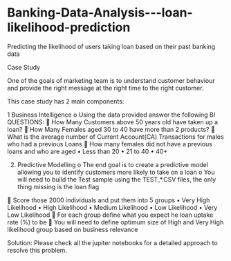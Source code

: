 # Banking-Data-Analysis---loan-likelihood-prediction
Predicting the likelihood of users taking loan based on their past banking data

Case Study

One of the goals of marketing team is to understand customer behaviour and provide the right message at the right time to the right customer. 

This case study has 2 main components:

1 Business Intelligence
o	Using the data provided answer the following BI QUESTIONS:
	How Many Customers above 50 years old have taken up a loan?
	How Many Females aged 30 to 40 have more than 2 products? 
	What is the average number of Current Account(CA) Transactions for males who had a previous Loans
	How many females did not have a previous loans and who are aged
•	Less than 20
•	21 to 40
•	40+

2.	Predictive Modelling
o	The end goal is to create a predictive model allowing you to identify customers more likely to take on a loan
o	You will need to build the Test sample using the TEST_*.CSV files, the only thing missing is the loan flag 

	Score those 2000 individuals and put them into 5 groups
•	Very High Likelihood
•	High Likelihood
•	Medium Likelihood
•	Low Likelihood
•	Very Low Likelihood
	For each group define what you expect  he loan uptake rate (%) to be
	You will need to define optimum size of High and Very High likelihood group based on business relevance


Solution:
Please check all the jupiter notebooks for a detailed approach to resolve this problem.
